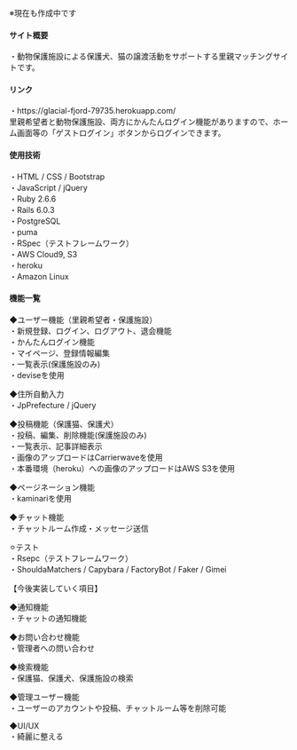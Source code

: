 ※現在も作成中です<br>


<h4>サイト概要</h4>
・動物保護施設による保護犬、猫の譲渡活動をサポートする里親マッチングサイトです。


<h4>リンク</h4>
・https://glacial-fjord-79735.herokuapp.com/<br>
里親希望者と動物保護施設、両方にかんたんログイン機能がありますので、ホーム画面等の「ゲストログイン」ボタンからログインできます。


<h4>使用技術</h4>
・HTML / CSS / Bootstrap<br>
・JavaScript / jQuery<br>
・Ruby 2.6.6<br>
・Rails 6.0.3<br>
・PostgreSQL<br>
・puma<br>
・RSpec（テストフレームワーク）<br>
・AWS Cloud9, S3<br>
・heroku<br>
・Amazon Linux<br>



<h4>機能一覧</h4>
◆ユーザー機能（里親希望者・保護施設）<br>
・新規登録、ログイン、ログアウト、退会機能<br>
・かんたんログイン機能<br>
・マイページ、登録情報編集<br>
・一覧表示(保護施設のみ)<br>
・deviseを使用<br>


◆住所自動入力<br>
・JpPrefecture / jQuery<br>


◆投稿機能（保護猫、保護犬）<br>
・投稿、編集、削除機能(保護施設のみ)<br>
・一覧表示、記事詳細表示<br>
・画像のアップロードはCarrierwaveを使用<br>
・本番環境（heroku）への画像のアップロードはAWS S3を使用<br>


◆ページネーション機能<br>
・kaminariを使用<br>


◆チャット機能<br>
・チャットルーム作成・メッセージ送信<br>



⚪︎テスト<br>
・Rsepc（テストフレームワーク）<br>
・ShouldaMatchers / Capybara / FactoryBot / Faker / Gimei<br>



【今後実装していく項目】<br>

◆通知機能<br>
・チャットの通知機能<br>


◆お問い合わせ機能<br>
・管理者への問い合わせ<br>


◆検索機能<br>
・保護猫、保護犬、保護施設の検索<br>


◆管理ユーザー機能<br>
・ユーザーのアカウントや投稿、チャットルーム等を削除可能<br>


◆UI/UX<br>
・綺麗に整える<br>


